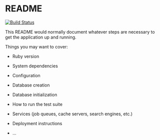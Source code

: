 # README

[![Build Status](https://travis-ci.org/wolox-training/gg-rails.svg?branch=master)](https://travis-ci.org/wolox-training/gg-rails)

This README would normally document whatever steps are necessary to get the
application up and running.

Things you may want to cover:

* Ruby version

* System dependencies

* Configuration

* Database creation

* Database initialization

* How to run the test suite

* Services (job queues, cache servers, search engines, etc.)

* Deployment instructions

* ...
